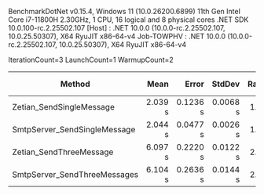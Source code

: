BenchmarkDotNet v0.15.4, Windows 11 (10.0.26200.6899)
11th Gen Intel Core i7-11800H 2.30GHz, 1 CPU, 16 logical and 8 physical cores
.NET SDK 10.0.100-rc.2.25502.107
  [Host]     : .NET 10.0.0 (10.0.0-rc.2.25502.107, 10.0.25.50307), X64 RyuJIT x86-64-v4
  Job-TOWPHV : .NET 10.0.0 (10.0.0-rc.2.25502.107, 10.0.25.50307), X64 RyuJIT x86-64-v4

IterationCount=3  LaunchCount=1  WarmupCount=2

| Method                       | Mean    | Error    | StdDev   | Ratio | Rank | Allocated | Alloc Ratio |
|----------------------------- |--------:|---------:|---------:|------:|-----:|----------:|------------:|
| Zetian_SendSingleMessage     | 2.039 s | 0.1236 s | 0.0068 s |  1.00 |    1 |  69.57 KB |        1.00 |
| SmtpServer_SendSingleMessage | 2.044 s | 0.0477 s | 0.0026 s |  1.00 |    1 |  67.89 KB |        0.98 |
| Zetian_SendThreeMessage      | 6.097 s | 0.2220 s | 0.0122 s |  2.99 |    2 | 208.38 KB |        3.00 |
| SmtpServer_SendThreeMessages | 6.104 s | 0.2636 s | 0.0144 s |  2.99 |    2 | 195.84 KB |        2.81 |